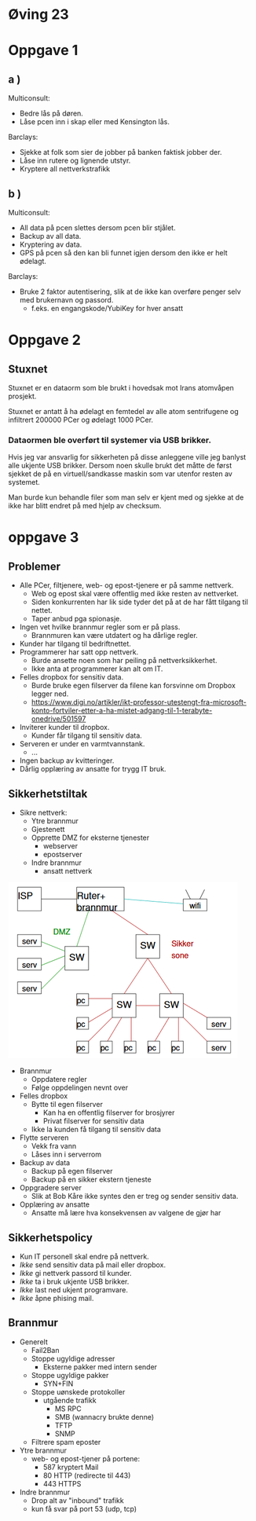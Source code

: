 # Øving 23

# Oppgave 1

## a )

Multiconsult:
- Bedre lås på døren.
- Låse pcen inn i skap eller med Kensington lås.

Barclays:
- Sjekke at folk som sier de jobber på banken faktisk jobber der.
- Låse inn rutere og lignende utstyr.
- Kryptere all nettverkstrafikk

## b )

Multiconsult:
- All data på pcen slettes dersom pcen blir stjålet.
- Backup av all data.
- Kryptering av data.
- GPS på pcen så den kan bli funnet igjen dersom den ikke er helt ødelagt.

Barclays:
- Bruke 2 faktor autentisering, slik at de ikke kan overføre penger selv med brukernavn og passord.
    - f.eks. en engangskode/YubiKey for hver ansatt

# Oppgave 2

## Stuxnet

Stuxnet er en dataorm som ble brukt i hovedsak mot Irans atomvåpen prosjekt.

Stuxnet er antatt å ha ødelagt en femtedel av alle atom sentrifugene og infiltrert 200000 PCer og ødelagt 1000 PCer.

### Dataormen ble overført til systemer via USB brikker.

Hvis jeg var ansvarlig for sikkerheten på disse anleggene ville jeg banlyst alle ukjente USB brikker. Dersom noen skulle brukt det måtte de først sjekket de på en virtuell/sandkasse maskin som var utenfor resten av systemet.

Man burde kun behandle filer som man selv er kjent med og sjekke at de ikke har blitt endret på med hjelp av checksum.

# oppgave 3

## Problemer

- Alle PCer, filtjenere, web- og epost-tjenere er på samme nettverk.
    - Web og epost skal være offentlig med ikke resten av nettverket.
    - Siden konkurrenten har lik side tyder det på at de har fått tilgang til nettet.
    - Taper anbud pga spionasje.
- Ingen vet hvilke brannmur regler som er på plass.
    - Brannmuren kan være utdatert og ha dårlige regler.
- Kunder har tilgang til bedriftnettet.
- Programmerer har satt opp nettverk.
    - Burde ansette noen som har peiling på nettverksikkerhet.
    - Ikke anta at programmerer kan alt om IT.
- Felles dropbox for sensitiv data.
    - Burde bruke egen filserver da filene kan forsvinne om Dropbox legger ned.
    - https://www.digi.no/artikler/ikt-professor-utestengt-fra-microsoft-konto-fortviler-etter-a-ha-mistet-adgang-til-1-terabyte-onedrive/501597
- Inviterer kunder til dropbox.
    - Kunder får tilgang til sensitiv data.
- Serveren er under en varmtvannstank.
    - ...
- Ingen backup av kvitteringer.
- Dårlig opplæring av ansatte for trygg IT bruk.

## Sikkerhetstiltak
- Sikre nettverk:
    - Ytre brannmur
    - Gjestenett
    - Opprette DMZ for eksterne tjenester 
        - webserver
        - epostserver
    - Indre brannmur
        - ansatt nettverk

![nettverk](./nett.png)

- Brannmur
    - Oppdatere regler
    - Følge oppdelingen nevnt over
- Felles dropbox
    - Bytte til egen filserver
        - Kan ha en offentlig filserver for brosjyrer
        - Privat filserver for sensitiv data
    - Ikke la kunden få tilgang til sensitiv data
- Flytte serveren
    - Vekk fra vann
    - Låses inn i serverrom
- Backup av data
    - Backup på egen filserver
    - Backup på en sikker ekstern tjeneste
- Oppgradere server
    - Slik at Bob Kåre ikke syntes den er treg og sender sensitiv data.
- Opplæring av ansatte
    - Ansatte må lære hva konsekvensen av valgene de gjør har

## Sikkerhetspolicy

- Kun IT personell skal endre på nettverk.
- _Ikke_ send sensitiv data på mail eller dropbox.
- _Ikke_ gi nettverk passord til kunder.
- _Ikke_ ta i bruk ukjente USB brikker.
- _Ikke_ last ned ukjent programvare.
- _Ikke_ åpne phising mail.

## Brannmur
- Generelt
    - Fail2Ban
    - Stoppe ugyldige adresser
        - Eksterne pakker med intern sender
    - Stoppe ugyldige pakker
        - SYN+FIN
    - Stoppe uønskede protokoller
        - utgående trafikk
            - MS RPC
            - SMB (wannacry brukte denne)
            - TFTP
            - SNMP
    - Filtrere spam eposter
- Ytre brannmur
    - web- og epost-tjener på portene:
        - 587 kryptert Mail
        - 80 HTTP    (redirecte til 443)
        - 443 HTTPS
- Indre brannmur
    - Drop alt av "inbound" trafikk
    - kun få svar på port 53 (udp, tcp)




















